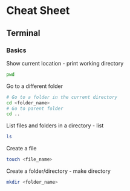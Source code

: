 # Cheat Sheet
## Terminal
### Basics
Show current location - print working directory
```sh
pwd
```
Go to a different folder
```sh
# Go to a folder in the current directory
cd <folder_name>
# Go to parent folder
cd ..
```
List files and folders in a directory - list
```sh
ls
```
Create a file
```sh
touch <file_name>
```
Create a folder/directory - make directory
```sh
mkdir <folder_name>
```
